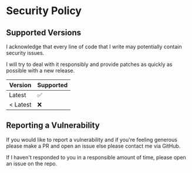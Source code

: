 # Security Policy

## Supported Versions

I acknowledge that every line of code that I write may potentially contain security issues.

I will try to deal with it responsibly and provide patches as quickly as possible with a new release.

| Version | Supported          |
| ------- | ------------------ |
| Latest   | :white_check_mark: |
| < Latest   | :x:                |

## Reporting a Vulnerability

If you would like to report a vulnerability and if you're feeling generous please make a PR and open an issue else please contact me via GitHub.

If I haven't responded to you in a responsible amount of time, please open an issue on the repo.
